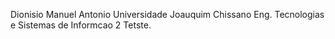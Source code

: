 Dionisio Manuel Antonio
Universidade Joauquim Chissano
Eng. Tecnologias e Sistemas de Informcao 
2 Tetste.
